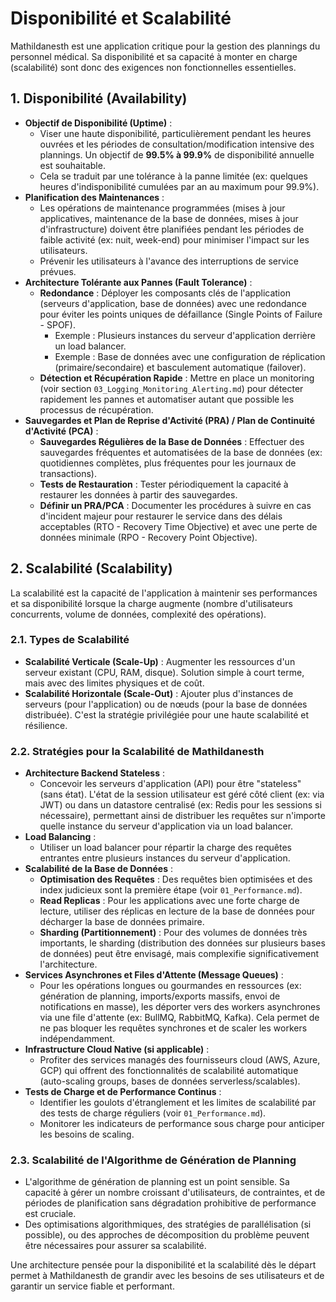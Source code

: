 # Disponibilité et Scalabilité

Mathildanesth est une application critique pour la gestion des plannings du personnel médical. Sa disponibilité et sa capacité à monter en charge (scalabilité) sont donc des exigences non fonctionnelles essentielles.

## 1. Disponibilité (Availability)

- **Objectif de Disponibilité (Uptime)** :
    - Viser une haute disponibilité, particulièrement pendant les heures ouvrées et les périodes de consultation/modification intensive des plannings. Un objectif de **99.5% à 99.9%** de disponibilité annuelle est souhaitable.
    - Cela se traduit par une tolérance à la panne limitée (ex: quelques heures d'indisponibilité cumulées par an au maximum pour 99.9%).
- **Planification des Maintenances** :
    - Les opérations de maintenance programmées (mises à jour applicatives, maintenance de la base de données, mises à jour d'infrastructure) doivent être planifiées pendant les périodes de faible activité (ex: nuit, week-end) pour minimiser l'impact sur les utilisateurs.
    - Prévenir les utilisateurs à l'avance des interruptions de service prévues.
- **Architecture Tolérante aux Pannes (Fault Tolerance)** :
    - **Redondance** : Déployer les composants clés de l'application (serveurs d'application, base de données) avec une redondance pour éviter les points uniques de défaillance (Single Points of Failure - SPOF).
        - Exemple : Plusieurs instances du serveur d'application derrière un load balancer.
        - Exemple : Base de données avec une configuration de réplication (primaire/secondaire) et basculement automatique (failover).
    - **Détection et Récupération Rapide** : Mettre en place un monitoring (voir section `03_Logging_Monitoring_Alerting.md`) pour détecter rapidement les pannes et automatiser autant que possible les processus de récupération.
- **Sauvegardes et Plan de Reprise d'Activité (PRA) / Plan de Continuité d'Activité (PCA)** :
    - **Sauvegardes Régulières de la Base de Données** : Effectuer des sauvegardes fréquentes et automatisées de la base de données (ex: quotidiennes complètes, plus fréquentes pour les journaux de transactions).
    - **Tests de Restauration** : Tester périodiquement la capacité à restaurer les données à partir des sauvegardes.
    - **Définir un PRA/PCA** : Documenter les procédures à suivre en cas d'incident majeur pour restaurer le service dans des délais acceptables (RTO - Recovery Time Objective) et avec une perte de données minimale (RPO - Recovery Point Objective).

## 2. Scalabilité (Scalability)

La scalabilité est la capacité de l'application à maintenir ses performances et sa disponibilité lorsque la charge augmente (nombre d'utilisateurs concurrents, volume de données, complexité des opérations).

### 2.1. Types de Scalabilité

- **Scalabilité Verticale (Scale-Up)** : Augmenter les ressources d'un serveur existant (CPU, RAM, disque). Solution simple à court terme, mais avec des limites physiques et de coût.
- **Scalabilité Horizontale (Scale-Out)** : Ajouter plus d'instances de serveurs (pour l'application) ou de nœuds (pour la base de données distribuée). C'est la stratégie privilégiée pour une haute scalabilité et résilience.

### 2.2. Stratégies pour la Scalabilité de Mathildanesth

- **Architecture Backend Stateless** :
    - Concevoir les serveurs d'application (API) pour être "stateless" (sans état). L'état de la session utilisateur est géré côté client (ex: via JWT) ou dans un datastore centralisé (ex: Redis pour les sessions si nécessaire), permettant ainsi de distribuer les requêtes sur n'importe quelle instance du serveur d'application via un load balancer.
- **Load Balancing** :
    - Utiliser un load balancer pour répartir la charge des requêtes entrantes entre plusieurs instances du serveur d'application.
- **Scalabilité de la Base de Données** :
    - **Optimisation des Requêtes** : Des requêtes bien optimisées et des index judicieux sont la première étape (voir `01_Performance.md`).
    - **Read Replicas** : Pour les applications avec une forte charge de lecture, utiliser des réplicas en lecture de la base de données pour décharger la base de données primaire.
    - **Sharding (Partitionnement)** : Pour des volumes de données très importants, le sharding (distribution des données sur plusieurs bases de données) peut être envisagé, mais complexifie significativement l'architecture.
- **Services Asynchrones et Files d'Attente (Message Queues)** :
    - Pour les opérations longues ou gourmandes en ressources (ex: génération de planning, imports/exports massifs, envoi de notifications en masse), les déporter vers des workers asynchrones via une file d'attente (ex: BullMQ, RabbitMQ, Kafka). Cela permet de ne pas bloquer les requêtes synchrones et de scaler les workers indépendamment.
- **Infrastructure Cloud Native (si applicable)** :
    - Profiter des services managés des fournisseurs cloud (AWS, Azure, GCP) qui offrent des fonctionnalités de scalabilité automatique (auto-scaling groups, bases de données serverless/scalables).
- **Tests de Charge et de Performance Continus** :
    - Identifier les goulots d'étranglement et les limites de scalabilité par des tests de charge réguliers (voir `01_Performance.md`).
    - Monitorer les indicateurs de performance sous charge pour anticiper les besoins de scaling.

### 2.3. Scalabilité de l'Algorithme de Génération de Planning

- L'algorithme de génération de planning est un point sensible. Sa capacité à gérer un nombre croissant d'utilisateurs, de contraintes, et de périodes de planification sans dégradation prohibitive de performance est cruciale.
- Des optimisations algorithmiques, des stratégies de parallélisation (si possible), ou des approches de décomposition du problème peuvent être nécessaires pour assurer sa scalabilité.

Une architecture pensée pour la disponibilité et la scalabilité dès le départ permet à Mathildanesth de grandir avec les besoins de ses utilisateurs et de garantir un service fiable et performant. 